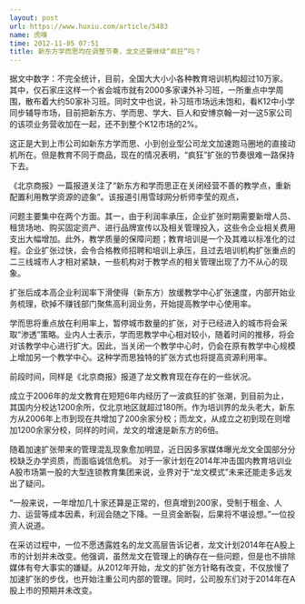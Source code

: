 ```yaml
---
layout: post
url: https://www.huxiu.com/article/5483
name: 虎嗅
time: 2012-11-05 07:51
title: 新东方学而思均在调整节奏，龙文还要继续“疯狂”吗？
---
```

据文中数字：不完全统计，目前，全国大大小小各种教育培训机构超过10万家。其中，仅石家庄这样一个省会城市就有2000多家课外补习班，一所重点中学周围，散布着大约50家补习班。同时文中也说，补习班市场远未饱和，看K12中小学同步辅导市场，目前把新东方、学而思、学大、巨人和安博京翰一对一这5家公司的该项业务营收加在一起，还不到整个K12市场的2%。

这正是大到上市公司如新东方学而思、小到创业型公司龙文加速跑马圈地的直接动机所在。但是教育不同于商品，现在的情况表明，“疯狂”扩张的节奏很难一路保持下去。

《北京商报》一篇报道关注了“新东方和学而思正在关闭经营不善的教学点，重新配置利用教学资源的迹象”。该报道引用雪球网分析师李莹的观点，

问题主要集中在两个方面。其一，由于利润率承压，企业扩张时期需要新增人员、租赁场地、购买固定资产、进行品牌宣传以及相关管理投入，这些令企业相关费用支出大幅增加。此外，教学质量的保障问题；教育培训是一个及其难以标准化的过程。企业扩张过快，会令合格教师招聘和培训上承压，且过去培训机构扩张重点的二三线城市人才相对紧缺，一些机构对于教学点的相关管理出现了力不从心的现象。

扩张后成本高企业利润率下滑使得（新东方）放缓教学中心扩张速度，内部开始业务梳理，砍掉不赚钱部门聚焦高利润业务，开始提高教学中心使用率。

学而思将重点放在利用率上，暂停城市数量的扩张，对于已经进入的城市将会采取“渗透”策略。业内人士表示，学而思教学中心相对较小，随着时间的推移，将会对该教学中心进行扩大。因此，当关闭一个教学中心时，仍会在原有教学中心规模上增加另一个教学中心。这种学而思独特的扩张方式也将提高资源利用率。

前段时间，同样是《北京商报》报道了龙文教育现在存在的一些状况。

成立于2006年的龙文教育在短短6年内经历了一波疯狂的扩张潮，到目前为止，其国内分校达1200余所，仅北京地区就超过180所。作为培训界的龙头老大，新东方从2006年上市到现在共增加了200余家分校；而龙文，从成立之初到现在则增加1200余家分校，同样的时间，龙文的增速是新东方的6倍。

随着加速扩张带来的管理混乱现象愈加明显，近日因多家媒体曝光龙文全国部分分校缺乏办学资质，而面临诚信危机。 对于一家计划在2014年冲击国内教育培训业A股市场第一股的大型连锁教育集团来说，业界对于“龙文模式”未来还能走多远发出了疑问。

“一般来说，一年增加几十家还算是正常的，但真增到200家，受制于租金、人力、运营等成本因素，利润会随之下降。一旦资金断裂，后果将不堪设想。”一位投资人说道。

在采访过程中，一位不愿透露姓名的龙文高层告诉记者，龙文计划2014年在A股上市的计划并未改变。他强调，虽然龙文在管理上的确存在一些问题，但是也不排除媒体有夸大事实的嫌疑。从2012年开始，龙文的扩张方针略有改变，不仅放慢了加速扩张的步伐，也开始注重公司内部的管理。同时，公司股东们对于2014年在A股上市的预期并未改变。

